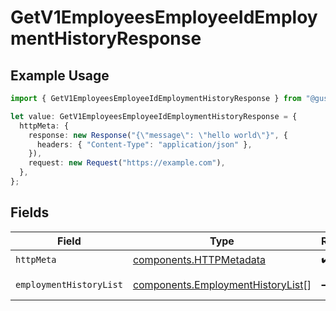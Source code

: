 # GetV1EmployeesEmployeeIdEmploymentHistoryResponse

## Example Usage

```typescript
import { GetV1EmployeesEmployeeIdEmploymentHistoryResponse } from "@gusto/embedded-api/models/operations/getv1employeesemployeeidemploymenthistory.js";

let value: GetV1EmployeesEmployeeIdEmploymentHistoryResponse = {
  httpMeta: {
    response: new Response("{\"message\": \"hello world\"}", {
      headers: { "Content-Type": "application/json" },
    }),
    request: new Request("https://example.com"),
  },
};
```

## Fields

| Field                                                                                  | Type                                                                                   | Required                                                                               | Description                                                                            |
| -------------------------------------------------------------------------------------- | -------------------------------------------------------------------------------------- | -------------------------------------------------------------------------------------- | -------------------------------------------------------------------------------------- |
| `httpMeta`                                                                             | [components.HTTPMetadata](../../models/components/httpmetadata.md)                     | :heavy_check_mark:                                                                     | N/A                                                                                    |
| `employmentHistoryList`                                                                | [components.EmploymentHistoryList](../../models/components/employmenthistorylist.md)[] | :heavy_minus_sign:                                                                     | Example response                                                                       |